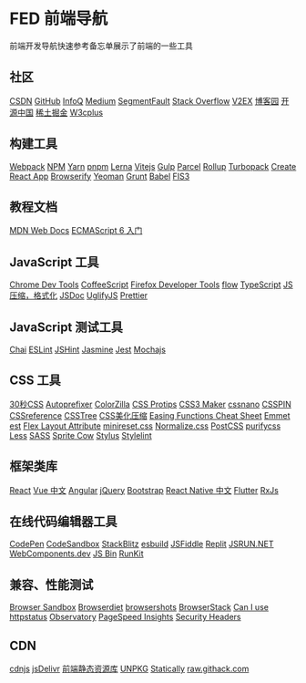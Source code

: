 FED 前端导航
===

前端开发导航快速参考备忘单展示了前端的一些工具

社区
---

[CSDN](https://www.csdn.net/)<!--rehype:target=_blank&style=background: rgb(252 85 49/var(\-\-bg\-opacity));-->
[GitHub](https://github.com/)<!--rehype:target=_blank&style=background: rgb(0 0 0/var(\-\-bg\-opacity));-->
[InfoQ](http://www.infoq.com/cn)<!--rehype:target=_blank&style=background: rgb(66 133 244/var(\-\-bg\-opacity));-->
[Medium](https://medium.com/topic/technology)<!--rehype:target=_blank-->
[SegmentFault](https://segmentfault.com/)<!--rehype:target=_blank&style=background: rgb(0 150 94/var(\-\-bg\-opacity));-->
[Stack Overflow](https://stackoverflow.com/)<!--rehype:target=_blank&style=background: rgb(244 130 37/var(\-\-bg\-opacity));-->
[V2EX](https://www.v2ex.com/?tab=tech)<!--rehype:target=_blank&style=background: rgb(0 0 0/var(\-\-bg\-opacity));-->
[博客园](https://www.cnblogs.com/)<!--rehype:target=_blank&style=background: rgb(46 122 203/var(\-\-bg\-opacity));-->
[开源中国](https://www.oschina.net/)<!--rehype:target=_blank&style=background: rgb(43 179 81/var(\-\-bg\-opacity));-->
[稀土掘金](https://juejin.im/)<!--rehype:target=_blank&style=background: rgb(30 128 255/var(\-\-bg\-opacity));-->
[W3cplus](https://www.w3cplus.com/)<!--rehype:target=_blank-->
<!--rehype:class=home-card-->

构建工具
---

[Webpack](http://webpack.github.io/)<!--rehype:target=_blank&style=background: rgb(107 148 216/var(\-\-bg\-opacity));-->
[NPM](https://www.npmjs.com/)<!--rehype:target=_blank&style=background: rgb(203 8 1/var(\-\-bg\-opacity));-->
[Yarn](https://yarnpkg.com/zh-Hans/)<!--rehype:target=_blank&style=background: rgb(33 136 182/var(\-\-bg\-opacity));-->
[pnpm](https://pnpm.io/)<!--rehype:target=_blank&style=background: rgb(246 146 32/var(\-\-bg\-opacity));-->
[Lerna](https://lerna.js.org/)<!--rehype:target=_blank&style=background: rgb(147 51 234/var(\-\-bg\-opacity));-->
[Vitejs](https://cn.vitejs.dev/)<!--rehype:target=_blank&style=background: rgb(188 52 254/var(\-\-bg\-opacity));-->
[Gulp](https://gulpjs.com/)<!--rehype:target=_blank&style=background: rgb(207 70 71/var(\-\-bg\-opacity));-->
[Parcel](https://en.parceljs.org/)<!--rehype:target=_blank&style=background: rgb(192 145 99/var(\-\-bg\-opacity));-->
[Rollup](https://rollupjs.org/guide/en/)<!--rehype:target=_blank&style=background: rgb(239 51 53/var(\-\-bg\-opacity));-->
[Turbopack](https://turbo.build/)<!--rehype:target=_blank&style=background: rgb(248 30 87/var(\-\-bg\-opacity));-->
[Create React App](https://create-react-app.dev/)<!--rehype:target=_blank&style=background: rgb(60 106 146/var(\-\-bg\-opacity));-->
[Browserify](http://browserify.org/)<!--rehype:target=_blank&style=background: rgb(60 106 146/var(\-\-bg\-opacity));-->
[Yeoman](http://yeoman.io/)<!--rehype:target=_blank-->
[Grunt](https://gruntjs.com/)<!--rehype:target=_blank-->
[Babel](https://babeljs.io/)<!--rehype:target=_blank&style=background: rgb(245 218 85/var(\-\-bg\-opacity));-->
[FIS3](https://fex-team.github.io/fis3/)<!--rehype:target=_blank-->
<!--rehype:class=home-card-->

教程文档
---

[MDN Web Docs](https://developer.mozilla.org/zh-CN/)<!--rehype:target=_blank&style=background: rgb(140 181 255/var(\-\-bg\-opacity));-->
[ECMAScript 6 入门](https://es6.ruanyifeng.com/)<!--rehype:target=_blank-->
<!--rehype:class=home-card-->

JavaScript 工具
---

[Chrome Dev Tools](https://www.google.cn/chrome/)<!--rehype:target=_blank-->
[CoffeeScript](https://coffeescript.org/)<!--rehype:target=_blank-->
[Firefox Developer Tools](https://www.mozilla.org/zh-CN/firefox/new/)<!--rehype:target=_blank-->
[flow](https://flow.org/)<!--rehype:target=_blank&style=background: rgb(232 189 54/var(\-\-bg\-opacity));-->
[TypeScript](https://www.typescriptlang.org/)<!--rehype:target=_blank&style=background: rgb(49 120 197/var(\-\-bg\-opacity));-->
[JS 压缩，格式化](https://www.css-js.com/)<!--rehype:target=_blank-->
[JSDoc](https://jsdoc.app/)<!--rehype:target=_blank&style=background: rgb(197 149 199/var(\-\-bg\-opacity));-->
[UglifyJS](http://lisperator.net/uglifyjs/transform)<!--rehype:target=_blank-->
[Prettier](https://prettier.io/)<!--rehype:target=_blank&style=background: rgb(197 149 199/var(\-\-bg\-opacity));-->
<!--rehype:class=home-card-->

JavaScript 测试工具
---

[Chai](http://chaijs.com/)<!--rehype:target=_blank&style=background: rgb(164 8 1/var(\-\-bg\-opacity));-->
[ESLint](https://eslint.org/)<!--rehype:target=_blank&style=background: rgb(76 50 195/var(\-\-bg\-opacity));-->
[JSHint](http://jshint.com/)<!--rehype:target=_blank-->
[Jasmine](https://jasmine.github.io/)<!--rehype:target=_blank&style=background: rgb(138 65 130/var(\-\-bg\-opacity));-->
[Jest](https://jestjs.io/)<!--rehype:target=_blank&style=background: rgb(158 79 101/var(\-\-bg\-opacity));-->
[Mochajs](https://mochajs.org/)<!--rehype:target=_blank&style=background: rgb(141 103 72/var(\-\-bg\-opacity));-->
<!--rehype:class=home-card-->

CSS 工具
---

[30秒CSS](https://www.30secondsofcode.org/css/)<!--rehype:target=_blank-->
[Autoprefixer](https://github.com/postcss/autoprefixer)<!--rehype:target=_blank-->
[ColorZilla](http://www.colorzilla.com/gradient-editor/)<!--rehype:target=_blank-->
[CSS Protips](https://github.com/AllThingsSmitty/css-protips)<!--rehype:target=_blank-->
[CSS3 Maker](http://www.css3maker.com/)<!--rehype:target=_blank-->
[cssnano](http://cssnano.co/)<!--rehype:target=_blank-->
[CSSPIN](https://webkul.github.io/csspin/)<!--rehype:target=_blank-->
[CSSreference](https://cssreference.io/)<!--rehype:target=_blank-->
[CSSTree](https://github.com/csstree/csstree)<!--rehype:target=_blank-->
[CSS美化压缩](http://tool.css-js.com/)<!--rehype:target=_blank-->
[Easing Functions Cheat Sheet](http://easings.net/zh-cn)<!--rehype:target=_blank-->
[Emmet](https://www.emmet.io/)<!--rehype:target=_blank-->
[est](http://ecomfe.github.io/est/)<!--rehype:target=_blank-->
[Flex Layout Attribute](https://github.com/StefanKovac/flex-layout-attribute)<!--rehype:target=_blank-->
[minireset.css](http://lesscss.org/)<!--rehype:target=_blank-->
[Normalize.css](http://necolas.github.io/normalize.css/)<!--rehype:target=_blank-->
[PostCSS](http://postcss.org/)<!--rehype:target=_blank-->
[purifycss](https://github.com/purifycss/purifycss)<!--rehype:target=_blank-->
[Less](https://lesscss.org/)<!--rehype:target=_blank&style=background: rgb(36 74 121/var(\-\-bg\-opacity));-->
[SASS](http://sass-lang.com/)<!--rehype:target=_blank&style=background: rgb(191 64 128/var(\-\-bg\-opacity));-->
[Sprite Cow](http://www.spritecow.com/)<!--rehype:target=_blank-->
[Stylus](http://stylus-lang.com/)<!--rehype:target=_blank&style=background: rgb(126 194 66/var(\-\-bg\-opacity));-->
[Stylelint](https://stylelint.io/)<!--rehype:target=_blank-->
<!--rehype:class=home-card-->

框架类库
---

[React](https://zh-hans.react.dev)<!--rehype:target=_blank&style=background: rgb(97 218 251/var(\-\-bg\-opacity));-->
[Vue 中文](https://cn.vuejs.org/)<!--rehype:target=_blank&style=background: rgb(66 184 131/var(\-\-bg\-opacity));-->
[Angular](https://angular.io/)<!--rehype:target=_blank&style=background: rgb(195 8 47/var(\-\-bg\-opacity));-->
[jQuery](http://www.jquery123.com/)<!--rehype:target=_blank-->
[Bootstrap](https://getbootstrap.com/)<!--rehype:target=_blank&style=background: rgb(113 44 249/var(\-\-bg\-opacity));-->
[React Native 中文](https://reactnative.cn/)<!--rehype:target=_blank&style=background: rgb(36 120 194/var(\-\-bg\-opacity));-->
[Flutter](https://flutter.dev/)<!--rehype:target=_blank&style=background: rgb(35 104 215/var(\-\-bg\-opacity));-->
[RxJs](http://reactivex.io/rxjs/)<!--rehype:target=_blank-->
<!--rehype:class=home-card-->

在线代码编辑器工具
---

[CodePen](https://codepen.io/)<!--rehype:target=_blank-->
[CodeSandbox](https://codesandbox.io/)<!--rehype:target=_blank-->
[StackBlitz](https://stackblitz.com/)<!--rehype:target=_blank-->
[esbuild](https://esbuild.github.io/)<!--rehype:target=_blank-->
[JSFiddle](https://jsfiddle.net/)<!--rehype:target=_blank-->
[Replit](https://replit.com/)<!--rehype:target=_blank-->
[JSRUN.NET](https://jsrun.net/)<!--rehype:target=_blank-->
[WebComponents.dev](https://webcomponents.dev/)<!--rehype:target=_blank-->
[JS Bin](https://jsbin.com/)<!--rehype:target=_blank-->
[RunKit](https://runkit.com/)<!--rehype:target=_blank-->
<!--rehype:class=home-card-->

兼容、性能测试
---

[Browser Sandbox](https://turbo.net/browsers)<!--rehype:target=_blank-->
[Browserdiet](https://browserdiet.com/zh/)<!--rehype:target=_blank-->
[browsershots](http://browsershots.org/)<!--rehype:target=_blank-->
[BrowserStack](https://www.browserstack.com/)<!--rehype:target=_blank-->
[Can I use](http://caniuse.com/)<!--rehype:target=_blank-->
[httpstatus](https://httpstatus.io/)<!--rehype:target=_blank-->
[Observatory](https://observatory.mozilla.org/)<!--rehype:target=_blank-->
[PageSpeed Insights](https://developers.google.com/speed/pagespeed/insights/?hl=zh-CN)<!--rehype:target=_blank-->
[Security Headers](https://securityheaders.com/)<!--rehype:target=_blank-->
<!--rehype:class=home-card-->

CDN
---

[cdnjs](https://cdnjs.com/)<!--rehype:target=_blank-->
[jsDelivr](https://www.jsdelivr.com/)<!--rehype:target=_blank-->
[前端静态资源库](https://cdn.baomitu.com/)<!--rehype:target=_blank-->
[UNPKG](https://unpkg.com/)<!--rehype:target=_blank-->
[Statically](https://statically.io/)<!--rehype:target=_blank-->
[raw.githack.com](http://raw.githack.com/)<!--rehype:target=_blank-->
<!--rehype:class=home-card-->
